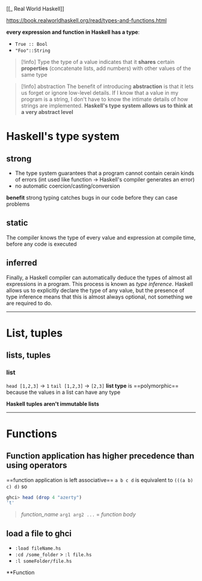 [[_ Real World Haskell]]

https://book.realworldhaskell.org/read/types-and-functions.html


**every expression and function in Haskell has a type**:
- `True :: Bool`
- `"Foo"::String`

>[!info] Type
>the type of a value indicates that it **shares** certain **properties** (concatenate lists, add numbers) with other values of the same type

 >[!info] abstraction
 >The benefit of introducing **abstraction** is that it lets us forget or ignore low-level details.
 >If I know that a value in my program is a string, I don't have to know the intimate details of how strings are implemented.
 >**Haskell's type system allows us to think at a very abstract level**
 
 
# Haskell's type system
## strong
- The type system guarantees that a program cannot contain cerain kinds of errors (int used like function -> Haskell's compiler generates an error)
- no automatic coercion/casting/conversion

**benefit** strong typing catches  bugs in our code before they can case problems


## static
The compiler knows the type of every value and expression at compile time, before any code is executed

## inferred
Finally, a Haskell compiler can automatically deduce the types of almost all expressions in a program. This process is known as _type inference_. Haskell allows us to explicitly declare the type of any value, but the presence of type inference means that this is almost always optional, not something we are required to do.


---
# List, tuples

## lists, tuples
### list
`head [1,2,3]` -> `1`
`tail [1,2,3]` -> `[2,3]`
**list type** is ==polymorphic== because the values in a list can have any type


**Haskell tuples aren't immutable lists**

----
# Functions

## Function application has higher precedence than using operators

==function application is left associative==
	`a b c d` is equivalent to `(((a b) c) d)`
so
```haskell
ghci> head (drop 4 "azerty")
't'
```

> 
> *function_name*  `arg1 arg2 ...`   =   *function body*
> 

## load a file to ghci
- `:load fileName.hs`
- `:cd /some_folder` > `:l file.hs`
- `:l someFolder/file.hs`

**Function

